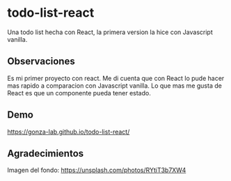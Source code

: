 # todo-list-react
Una todo list hecha con React, la primera version la hice con Javascript vanilla.

## Observaciones
Es mi primer proyecto con react. Me di cuenta que con React lo pude hacer mas rapido a comparacion con Javascript vanilla. Lo que mas me gusta de React es que un componente pueda tener estado.

## Demo
https://gonza-lab.github.io/todo-list-react/

## Agradecimientos
Imagen del fondo: https://unsplash.com/photos/RYtiT3b7XW4
